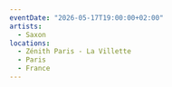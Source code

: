 ```yaml
---
eventDate: "2026-05-17T19:00:00+02:00"
artists:
  - Saxon
locations:
  - Zénith Paris - La Villette
  - Paris
  - France
---
```

